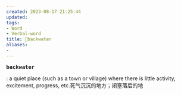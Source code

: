 ```yaml
---
created: 2023-08-17 21:25:44
updated: 
tags: 
- Word
- Verbal-word
title: 🚩backwater
aliases:
- 
---
```


<pre><strong>backwater</strong></pre>

: a quiet place (such as a town or village) where there is little activity, excitement, progress, etc.死气沉沉的地方；闭塞落后的地